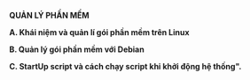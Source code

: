 **QUẢN LÝ PHẦN MỀM**

**A. Khái niệm và quản lí gói phần mềm trên Linux**

**B. Quản lý gói phần mềm với Debian**

**C. StartUp script và cách chạy script khi khởi động hệ thống".**
